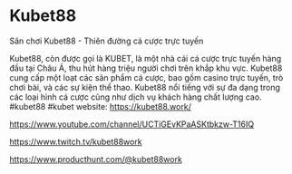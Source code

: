 # Kubet88

Sân chơi Kubet88 - Thiên đường cá cược trực tuyến

Kubet88, còn được gọi là KUBET, là một nhà cái cá cược trực tuyến hàng đầu tại Châu Á, thu hút hàng triệu người chơi trên khắp khu vực. Kubet88 cung cấp một loạt các sản phẩm cá cược, bao gồm casino trực tuyến, trò chơi bài, và các sự kiện thể thao. Kubet88 nổi tiếng với sự đa dạng trong các loại hình cá cược cũng như dịch vụ khách hàng chất lượng cao. #kubet88 #kubet
website: https://kubet88.work/

https://www.youtube.com/channel/UCTiGEvKPaASKtbkzw-T16IQ

https://www.twitch.tv/kubet88work

https://www.producthunt.com/@kubet88work
